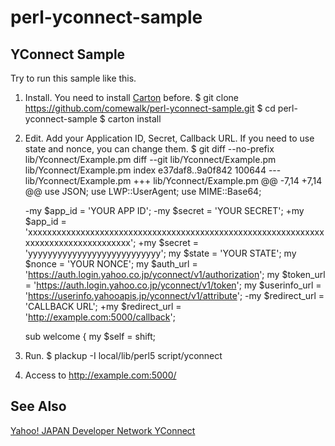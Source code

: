 perl-yconnect-sample
====================

YConnect Sample
-------------------------

Try to run this sample like this. 

1. Install. You need to install [Carton](http://search.cpan.org/dist/carton/) before.
    $ git clone https://github.com/comewalk/perl-yconnect-sample.git
    $ cd perl-yconnect-sample
    $ carton install
2. Edit. Add your Application ID, Secret, Callback URL. If you need to use state and nonce, you can change them.
    $ git diff --no-prefix lib/Yconnect/Example.pm
    diff --git lib/Yconnect/Example.pm lib/Yconnect/Example.pm
    index e37daf8..9a0f842 100644
    --- lib/Yconnect/Example.pm
    +++ lib/Yconnect/Example.pm
    @@ -7,14 +7,14 @@ use JSON;
     use LWP::UserAgent;
     use MIME::Base64;
    
    -my $app_id = 'YOUR APP ID';
    -my $secret = 'YOUR SECRET';
    +my $app_id = 'xxxxxxxxxxxxxxxxxxxxxxxxxxxxxxxxxxxxxxxxxxxxxxxxxxxxxxxxxxxxxxxxxxxxxxxxxxxxxxxxxxxx';
    +my $secret = 'yyyyyyyyyyyyyyyyyyyyyyyyyyy';
     my $state  = 'YOUR STATE';
     my $nonce  = 'YOUR NONCE';
     my $auth_url     = 'https://auth.login.yahoo.co.jp/yconnect/v1/authorization';
     my $token_url    = 'https://auth.login.yahoo.co.jp/yconnect/v1/token';
     my $userinfo_url = 'https://userinfo.yahooapis.jp/yconnect/v1/attribute';
    -my $redirect_url = 'CALLBACK URL';
    +my $redirect_url = 'http://example.com:5000/callback';
    
     sub welcome {
       my $self = shift;
3. Run.
    $ plackup -I local/lib/perl5 script/yconnect
4. Access to http://example.com:5000/

See Also
-------------------------
[Yahoo! JAPAN Developer Network YConnect](http://developer.yahoo.co.jp/yconnect/)
